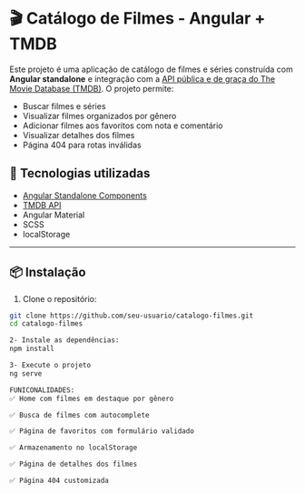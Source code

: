 # 🎬 Catálogo de Filmes - Angular + TMDB

Este projeto é uma aplicação de catálogo de filmes e séries construída com **Angular standalone** e integração com a [API pública e de graça do The Movie Database (TMDB)](https://www.themoviedb.org/). O projeto permite:

- Buscar filmes e séries
- Visualizar filmes organizados por gênero
- Adicionar filmes aos favoritos com nota e comentário
- Visualizar detalhes dos filmes
- Página 404 para rotas inválidas

## 🚀 Tecnologias utilizadas

- [Angular Standalone Components](https://angular.io/guide/standalone-components)
- [TMDB API](https://developers.themoviedb.org/)
- Angular Material
- SCSS
- localStorage

---

## 📦 Instalação

1. Clone o repositório:

```bash
git clone https://github.com/seu-usuario/catalogo-filmes.git
cd catalogo-filmes

2- Instale as dependências:
npm install

3- Execute o projeto
ng serve

FUNICONALIDADES:
✅ Home com filmes em destaque por gênero

✅ Busca de filmes com autocomplete

✅ Página de favoritos com formulário validado

✅ Armazenamento no localStorage

✅ Página de detalhes dos filmes

✅ Página 404 customizada

